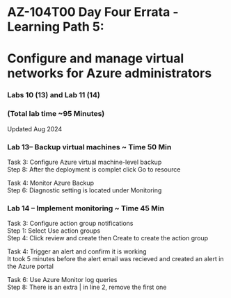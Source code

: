 # AZ-104T00 Day Four Errata - Learning Path 5:
# Configure and manage virtual networks for Azure administrators
### Labs 10 (13) and Lab 11 (14)
### (Total lab time ~95 Minutes)
Updated Aug 2024 <br>

### Lab 13– Backup virtual machines​ ~ Time 50 Min

Task 3: Configure Azure virtual machine-level backup <br>
Step 8: After the deployment is complet click Go to resource <br>

Task 4: Monitor Azure Backup <br>
Step 6: Diagnostic setting is located under Monitoring <br>

### Lab 14 – Implement monitoring​ ~ Time 45 Min

Task 3: Configure action group notifications <br>
Step 1: Select Use action groups <br>
Step 4: Click review and create then Create to create the action group <br>

Task 4: Trigger an alert and confirm it is working <br>
It took 5 minutes before the alert email was recieved and created an alert in the Azure portal <br>

Task 6: Use Azure Monitor log queries <br>
Step 8:  There is an extra | in line 2, remove the first one <br>
